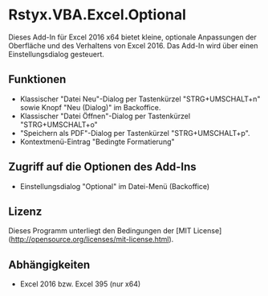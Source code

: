 Rstyx.VBA.Excel.Optional
========================

Dieses Add-In für Excel 2016 x64 bietet kleine, optionale Anpassungen der Oberfläche und des 
Verhaltens von Excel 2016. Das Add-In wird über einen Einstellungsdialog gesteuert.


Funktionen
----------
 - Klassischer "Datei Neu"-Dialog per Tastenkürzel "STRG+UMSCHALT+n"
   sowie Knopf "Neu (Dialog)" im Backoffice.
 - Klassischer "Datei Öffnen"-Dialog per Tastenkürzel "STRG+UMSCHALT+o"
 - "Speichern als PDF"-Dialog per Tastenkürzel "STRG+UMSCHALT+p".
 - Kontextmenü-Eintrag "Bedingte Formatierung"

Zugriff auf die Optionen des Add-Ins
------------------------------------
 - Einstellungsdialog "Optional" im Datei-Menü (Backoffice)

Lizenz
-------
 Dieses Programm unterliegt den Bedingungen der [MIT License] (http://opensource.org/licenses/mit-license.html).

Abhängigkeiten
--------------
 - Excel 2016 bzw. Excel 395 (nur x64)
